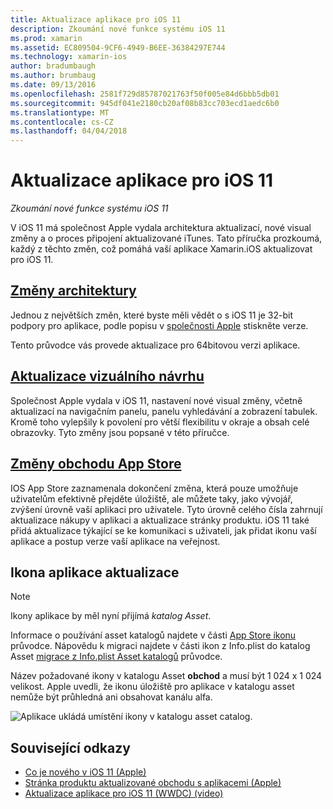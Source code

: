 ```yaml
---
title: Aktualizace aplikace pro iOS 11
description: Zkoumání nové funkce systému iOS 11
ms.prod: xamarin
ms.assetid: EC809504-9CF6-4949-B6EE-36384297E744
ms.technology: xamarin-ios
author: bradumbaugh
ms.author: brumbaug
ms.date: 09/13/2016
ms.openlocfilehash: 2581f729d85787021763f50f005e84d6bbb5db01
ms.sourcegitcommit: 945df041e2180cb20af08b83cc703ecd1aedc6b0
ms.translationtype: MT
ms.contentlocale: cs-CZ
ms.lasthandoff: 04/04/2018
---
```

# <a name="updating-your-app-to-ios-11"></a>Aktualizace aplikace pro iOS 11

_Zkoumání nové funkce systému iOS 11_

V iOS 11 má společnost Apple vydala architektura aktualizací, nové visual změny a o proces připojení aktualizované iTunes. Tato příručka prozkoumá, každý z těchto změn, což pomáhá vaší aplikace Xamarin.iOS aktualizovat pro iOS 11.

## <a name="architecture-changesarchitecture-changesmd"></a>[Změny architektury](architecture-changes.md)

Jednou z největších změn, které byste měli vědět o s iOS 11 je 32-bit podpory pro aplikace, podle popisu v [společnosti Apple](https://developer.apple.com/news/?id=06282017b) stiskněte verze.

Tento průvodce vás provede aktualizace pro 64bitovou verzi aplikace.

## <a name="visual-design-updatesvisual-designmd"></a>[Aktualizace vizuálního návrhu](visual-design.md)

Společnost Apple vydala v iOS 11, nastavení nové visual změny, včetně aktualizací na navigačním panelu, panelu vyhledávání a zobrazení tabulek. Kromě toho vylepšily k povolení pro větší flexibilitu v okraje a obsah celé obrazovky. Tyto změny jsou popsané v této příručce.

## <a name="app-store-changesapp-store-changesmd"></a>[Změny obchodu App Store](app-store-changes.md)

IOS App Store zaznamenala dokončení změna, která pouze umožňuje uživatelům efektivně přejděte úložiště, ale můžete taky, jako vývojář, zvýšení úrovně vaší aplikaci pro uživatele. Tyto úrovně celého čísla zahrnují aktualizace nákupy v aplikaci a aktualizace stránky produktu. iOS 11 také přidá aktualizace týkající se ke komunikaci s uživateli, jak přidat ikonu vaší aplikace a postup verze vaší aplikace na veřejnost.

## <a name="app-icon-updates"></a>Ikona aplikace aktualizace

> [!NOTE]
> Ikony aplikace by měl nyní přijímá _katalog Asset_. 

Informace o používání asset katalogů najdete v části [App Store ikonu](~/ios/app-fundamentals/images-icons/app-store-icon.md) průvodce. Nápovědu k migraci najdete v části ikon z Info.plist do katalog Asset [migrace z Info.plist Asset katalogů](~/ios/app-fundamentals/images-icons/app-icons.md) průvodce.

Název požadované ikony v katalogu Asset **obchod** a musí být 1 024 x 1 024 velikost. Apple uvedli, že ikonu úložiště pro aplikace v katalogu asset nemůže být průhledná ani obsahovat kanálu alfa.

![Aplikace ukládá umístění ikony v katalogu asset catalog.](images/image1.png)

## <a name="related-links"></a>Související odkazy

- [Co je nového v iOS 11 (Apple)](https://developer.apple.com/ios/)
- [Stránka produktu aktualizované obchodu s aplikacemi (Apple)](https://developer.apple.com/app-store/product-page/)
- [Aktualizace aplikace pro iOS 11 (WWDC) (video)](https://developer.apple.com/videos/play/wwdc2017/204/)
